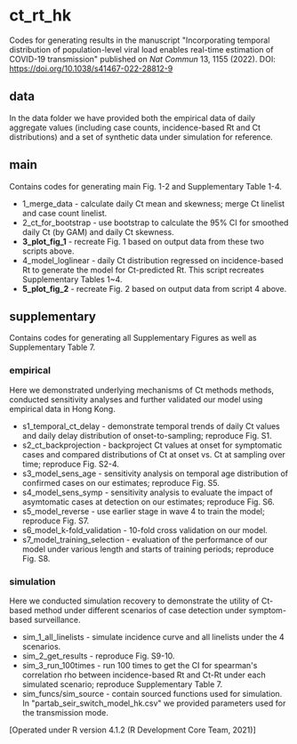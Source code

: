 # ct_rt_hk
 
Codes for generating results in the manuscript "Incorporating temporal distribution of population-level viral load enables real-time estimation of COVID-19 transmission" published on *Nat Commun* 13, 1155 (2022). DOI: https://doi.org/10.1038/s41467-022-28812-9

## data
In the data folder we have provided both the empirical data of daily aggregate values (including case counts, incidence-based Rt and Ct distributions) and a set of synthetic data under simulation for reference. 

## main
Contains codes for generating main Fig. 1-2 and Supplementary Table 1-4.

* 1_merge_data - calculate daily Ct mean and skewness; merge Ct linelist and case count linelist. 
* 2_ct_for_bootstrap - use bootstrap to calculate the 95% CI for smoothed daily Ct (by GAM) and daily Ct skewness. 
* **3_plot_fig_1** - recreate Fig. 1 based on output data from these two scripts above. 
* 4_model_loglinear - daily Ct distribution regressed on incidence-based Rt to generate the model for Ct-predicted Rt. This script recreates Supplementary Tables 1~4. 
* **5_plot_fig_2** - recreate Fig. 2 based on output data from script 4 above. 

## supplementary
Contains codes for generating all Supplementary Figures as well as Supplementary Table 7.

### empirical
Here we demonstrated underlying mechanisms of Ct methods methods, conducted sensitivity analyses and further validated our model using empirical data in Hong Kong.
* s1_temporal_ct_delay - demonstrate temporal trends of daily Ct values and daily delay distribution of onset-to-sampling; reproduce Fig. S1.
* s2_ct_backprojection - backproject Ct values at onset for symptomatic cases and compared distributions of Ct at onset vs. Ct at sampling over time; reproduce Fig. S2-4.
* s3_model_sens_age - sensitivity analysis on temporal age distribution of confirmed cases on our estimates; reproduce Fig. S5.
* s4_model_sens_symp - sensitivity analysis to evaluate the impact of asymtomatic cases at detection on our estimates; reproduce Fig. S6.
* s5_model_reverse - use earlier stage in wave 4 to train the model; reproduce Fig. S7.
* s6_model_k-fold_validation - 10-fold cross validation on our model.
* s7_model_training_selection - evaluation of the performance of our model under various length and starts of training periods; reproduce Fig. S8.

### simulation
Here we conducted simulation recovery to demonstrate the utility of Ct-based method under different scenarios of case detection under symptom-based surveillance.
* sim_1_all_linelists - simulate incidence curve and all linelists under the 4 scenarios.
* sim_2_get_results - reproduce Fig. S9-10.
* sim_3_run_100times - run 100 times to get the CI for spearman's correlation rho between incidence-based Rt and Ct-Rt under each simulated scenario; reproduce Supplementary Table 7.
* sim_funcs/sim_source - contain sourced functions used for simulation.   
In "partab_seir_switch_model_hk.csv" we provided parameters used for the transmission mode.

[Operated under R version 4.1.2 (R Development Core Team, 2021)]
